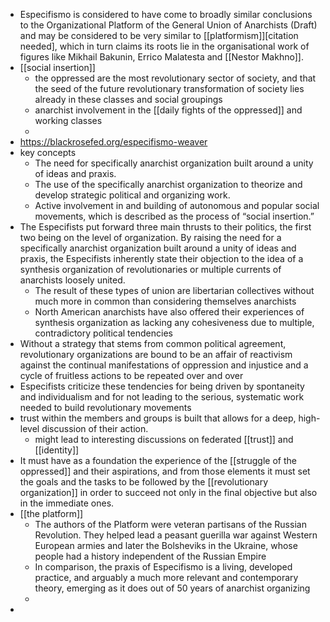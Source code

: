 - Especifismo is considered to have come to broadly similar conclusions to the Organizational Platform of the General Union of Anarchists (Draft) and may be considered to be very similar to [[platformism]][citation needed], which in turn claims its roots lie in the organisational work of figures like Mikhail Bakunin, Errico Malatesta and [[Nestor Makhno]].
- [[social insertion]]
	- the oppressed are the most revolutionary sector of society, and that the seed of the future revolutionary transformation of society lies already in these classes and social groupings
	- anarchist involvement in the [[daily fights of the oppressed]] and working classes
	-
- https://blackrosefed.org/especifismo-weaver
- key concepts
	- The need for specifically anarchist organization built around a unity of ideas and praxis.
	- The use of the specifically anarchist organization to theorize and develop strategic political and organizing work.
	- Active involvement in and building of autonomous and popular social movements, which is described as the process of “social insertion.”
- The Especifists put forward three main thrusts to their politics, the first two being on the level of organization. By raising the need for a specifically anarchist organization built around a unity of ideas and praxis, the Especifists inherently state their objection to the idea of a synthesis organization of revolutionaries or multiple currents of anarchists loosely united.
	- The result of these types of union are libertarian collectives without much more in common than considering themselves anarchists
	- North American anarchists have also offered their experiences of synthesis organization as lacking any cohesiveness due to multiple, contradictory political tendencies
- Without a strategy that stems from common political agreement, revolutionary organizations are bound to be an affair of reactivism against the continual manifestations of oppression and injustice and a cycle of fruitless actions to be repeated over and over
- Especifists criticize these tendencies for being driven by spontaneity and individualism and for not leading to the serious, systematic work needed to build revolutionary movements
- trust within the members and groups is built that allows for a deep, high-level discussion of their action.
	- might lead to interesting discussions on federated [[trust]] and [[identity]]
- It must have as a foundation the experience of the [[struggle of the oppressed]] and their aspirations, and from those elements it must set the goals and the tasks to be followed by the [[revolutionary organization]] in order to succeed not only in the final objective but also in the immediate ones.
- [[the platform]]
	- The authors of the Platform were veteran partisans of the Russian Revolution. They helped lead a peasant guerilla war against Western European armies and later the Bolsheviks in the Ukraine, whose people had a history independent of the Russian Empire
	- In comparison, the praxis of Especifismo is a living, developed practice, and arguably a much more relevant and contemporary theory, emerging as it does out of 50 years of anarchist organizing
	-
-